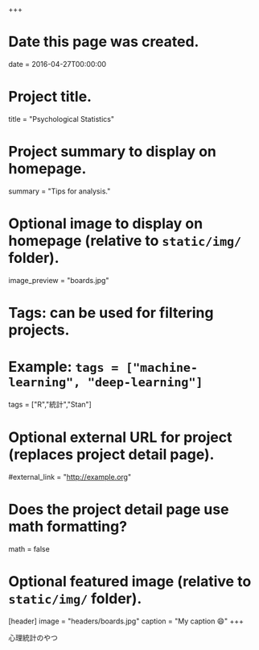 +++
# Date this page was created.
date = 2016-04-27T00:00:00

# Project title.
title = "Psychological Statistics"

# Project summary to display on homepage.
summary = "Tips for analysis."

# Optional image to display on homepage (relative to `static/img/` folder).
image_preview = "boards.jpg"

# Tags: can be used for filtering projects.
# Example: `tags = ["machine-learning", "deep-learning"]`
tags = ["R","統計","Stan"]

# Optional external URL for project (replaces project detail page).
#external_link = "http://example.org"

# Does the project detail page use math formatting?
math = false

# Optional featured image (relative to `static/img/` folder).
[header]
image = "headers/boards.jpg"
caption = "My caption :smile:"
+++


心理統計のやつ